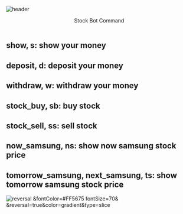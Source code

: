 ![header](https://capsule-render.vercel.app/api?text=Stock%20Bot!&fontColor=d6ace6&type=waving)
<center>Stock Bot Command</center>
<br>
<h2>show, s: show your money</h2>
<h2>deposit, d: deposit your money</h2>
<h2>withdraw, w: withdraw your money</h2>
<h2>stock_buy, sb: buy stock</h2>
<h2>stock_sell, ss: sell stock</h2>
<h2>now_samsung, ns: show now samsung stock price</h2>
<h2>tomorrow_samsung, next_samsung, ts: show tomorrow samsung stock price</h2>


![reversal](https://capsule-render.vercel.app/api?text=Now,%20Have%20Fun%20With%20Bot!&type=slice)
&fontColor=#FF5675
fontSize=70&
&reversal=true&color=gradient&type=slice